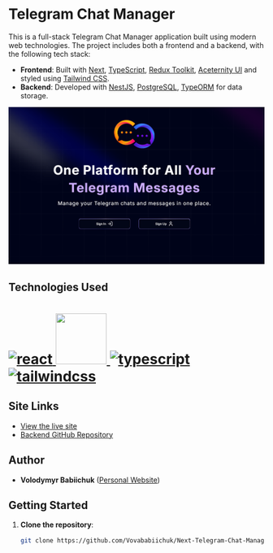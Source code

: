 # Telegram Chat Manager

This is a full-stack Telegram Chat Manager application built using modern web technologies. The project includes both a frontend and a backend, with the following tech stack:

- **Frontend**: Built with [Next](https://nextjs.org/), [TypeScript](https://www.typescriptlang.org/), [Redux Toolkit](https://redux-toolkit.js./), [Aceternity UI](https://ui.aceternity.com/) and styled using [Tailwind CSS](https://tailwindcss.com/).
- **Backend**: Developed with [NestJS](https://nestjs.com/), [PostgreSQL](https://www.postgresql.org/), [TypeORM](https://typeorm.io/) for data storage.

![Project Preview](./public/preview-telegram.png)

## Technologies Used

# <span align="left"> <a href="https://reactjs.org/" target="_blank" rel="noreferrer"> <img src="https://cdn.jsdelivr.net/gh/devicons/devicon@latest/icons/nextjs/nextjs-original.svg" alt="react" width="100" height="100"/> <a href="https://tailwindcss.com/" target="_blank" rel="noreferrer"> <img src="https://cdn.jsdelivr.net/gh/devicons/devicon@latest/icons/redux/redux-original.svg" width="100" height="100" /> </a> <a href="https://www.typescriptlang.org/" target="_blank" rel="noreferrer"> <img src="https://cdn.jsdelivr.net/gh/devicons/devicon@latest/icons/typescript/typescript-original.svg" alt="typescript" width="100" height="100"/> </a> <a href="https://tailwindcss.com/" target="_blank" rel="noreferrer"> <img src="https://cdn.jsdelivr.net/gh/devicons/devicon@latest/icons/tailwindcss/tailwindcss-original.svg" alt="tailwindcss" width="120" height="120"/> </a>

## Site Links

- [View the live site](https://next-telegram-chat-manager.vercel.app/)
- [Backend GitHub Repository](https://github.com/Vovababiichuk/NestJS-Backend-Telegram-Chat-Manager)

## Author

- **Volodymyr Babiichuk** ([Personal Website](https://volodymyrcodepro.site/))

## Getting Started

1. **Clone the repository**:
   ```bash
   git clone https://github.com/Vovababiichuk/Next-Telegram-Chat-Manager
   ```
